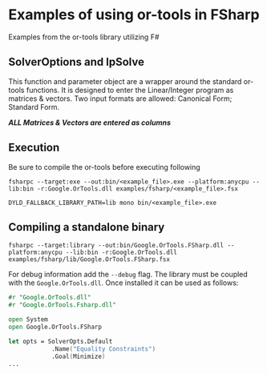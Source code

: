 # Examples of using or-tools in FSharp

Examples from the or-tools library utilizing F#

## SolverOptions and lpSolve
This function and parameter object are a wrapper around the standard or-tools functions. It is designed
to enter the Linear/Integer program as matrices & vectors. Two input formats are allowed: Canonical Form; Standard Form.

*__ALL Matrices & Vectors are entered as columns__*

## Execution
Be sure to compile the or-tools before executing following
```shell
fsharpc --target:exe --out:bin/<example_file>.exe --platform:anycpu --lib:bin -r:Google.OrTools.dll examples/fsharp/<example_file>.fsx

DYLD_FALLBACK_LIBRARY_PATH=lib mono bin/<example_file>.exe

```

## Compiling a standalone binary

```shell
fsharpc --target:library --out:bin/Google.OrTools.FSharp.dll --platform:anycpu --lib:bin -r:Google.OrTools.dll examples/fsharp/lib/Google.OrTools.FSharp.fsx
```
For debug information add the `--debug` flag. The library must be coupled with the `Google.OrTools.dll`. Once installed it can be used as follows:
```fsharp
#r "Google.OrTools.dll"
#r "Google.OrTools.Fsharp.dll"

open System
open Google.OrTools.FSharp

let opts = SolverOpts.Default
            .Name("Equality Constraints")
            .Goal(Minimize)
...
```



